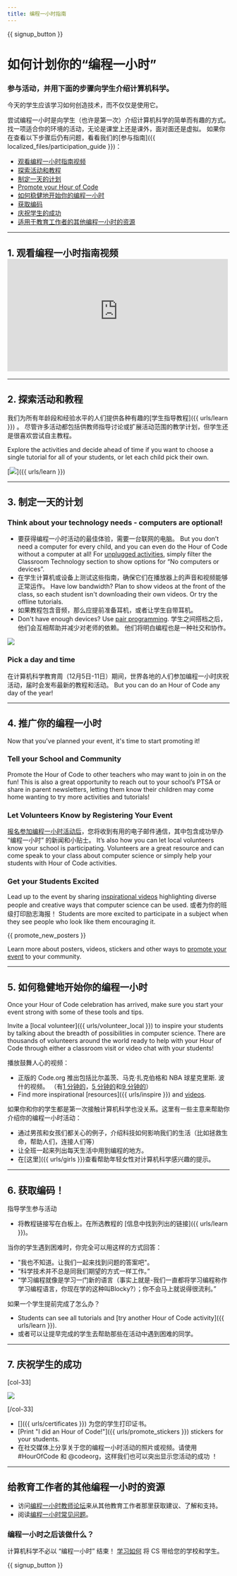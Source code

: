 ```yaml
---
title: 编程一小时指南
---
```


{{ signup_button }}

# 如何计划你的“编程一小时”

### 参与活动，并用下面的步骤向学生介绍计算机科学。

今天的学生应该学习如何创造技术，而不仅仅是使用它。

尝试编程一小时是向学生（也许是第一次）介绍计算机科学的简单而有趣的方式。 找一项适合你的环境的活动，无论是课堂上还是课外，面对面还是虚拟。 如果你在查看以下步骤后仍有问题，看看我们的[参与指南]({{ localized_files/participation_guide }})：

- [观看编程一小时指南视频](#how-to-video)
- [探索活动和教程](#explore-activities)
- [制定一天的计划](#create-your-plan)
- [Promote your Hour of Code](#promote-your-hour)
- [如何稳健地开始你的编程一小时](#how-to-start)
- [获取编码](#code)
- [庆祝学生的成功](#celebrate)
- [适用于教育工作者的其他编程一小时的资源](#other-resources)

* * *

<a id="how-to-video"></a>

## 1. 观看编程一小时指南视频 <iframe width="500" height="255" src="https://www.youtube-nocookie.com/embed/SrnvvWDm73k" frameborder="0" allowfullscreen></iframe> 

* * *

<a id="explore-activities"></a>

## 2. 探索活动和教程

我们为所有年龄段和经验水平的人们提供各种有趣的[学生指导教程]({{ urls/learn }}) 。 尽管许多活动都包括供教师指导讨论或扩展活动范围的教学计划，但学生还是很喜欢尝试自主教程。

Explore the activities and decide ahead of time if you want to choose a single tutorial for all of your students, or let each child pick their own.

[![](/images/tutorials.png)]({{ urls/learn }})

* * *

<a id="create-your-plan"></a>

## 3. 制定一天的计划

### Think about your technology needs - computers are optional!

- 要获得编程一小时活动的最佳体验，需要一台联网的电脑。 But you don’t need a computer for every child, and you can even do the Hour of Code without a computer at all! For [unplugged activities](/learn), simply filter the Classroom Technology section to show options for “No computers or devices”.
- 在学生计算机或设备上测试这些指南，确保它们在播放器上的声音和视频能够正常运作。 Have low bandwidth? Plan to show videos at the front of the class, so each student isn't downloading their own videos. Or try the offline tutorials.
- 如果教程包含音频，那么应提前准备耳机，或者让学生自带耳机。
- Don't have enough devices? Use [pair programming](https://www.youtube.com/watch?v=vgkahOzFH2Q). 学生之间搭档之后，他们会互相帮助并减少对老师的依赖。 他们将明白编程也是一种社交和协作。

<img src="/images/fit-600/group_ipad.jpg" />

### Pick a day and time

在计算机科学教育周（12月5日-11日）期间，世界各地的人们参加编程一小时庆祝活动，届时会发布最新的教程和活动。 But you can do an Hour of Code any day of the year!

* * *

<a id="promote-your-hour"></a>

## 4. 推广你的编程一小时

Now that you've planned your event, it's time to start promoting it!

### Tell your School and Community

Promote the Hour of Code to other teachers who may want to join in on the fun! This is also a great opportunity to reach out to your school’s PTSA or share in parent newsletters, letting them know their children may come home wanting to try more activities and tutorials!

### Let Volunteers Know by Registering Your Event

[报名参加编程一小时活动后](/events)，您将收到有用的电子邮件通信，其中包含成功举办 “编程一小时” 的新闻和小贴士。 It’s also how you can let local volunteers know your school is participating. Volunteers are a great resource and can come speak to your class about computer science or simply help your students with Hour of Code activities.

### Get your Students Excited

Lead up to the event by sharing [inspirational videos](/promote/resources) highlighting diverse people and creative ways that computer science can be used. 或者为你的班级打印励志海报！ Students are more excited to participate in a subject when they see people who look like them encouraging it.

{{ promote_new_posters }}

Learn more about posters, videos, stickers and other ways to [promote your event](/promote/resources#posters) to your community.

* * *

<a id="how-to-start"></a>

## 5. 如何稳健地开始你的编程一小时

Once your Hour of Code celebration has arrived, make sure you start your event strong with some of these tools and tips.

Invite a [local volunteer]({{ urls/volunteer_local }}) to inspire your students by talking about the breadth of possibilities in computer science. There are thousands of volunteers around the world ready to help with your Hour of Code through either a classroom visit or video chat with your students!

播放鼓舞人心的视频：

- 正版的 Code.org 推出包括比尔盖茨、马克·扎克伯格和 NBA 球星克里斯. 波什的视频。 （有[1 分钟的](https://www.youtube.com/watch?v=qYZF6oIZtfc)，[5 分钟的](https://www.youtube.com/watch?v=nKIu9yen5nc)和[9 分钟的](https://www.youtube.com/watch?v=dU1xS07N-FA)）
- Find more inspirational [resources]({{ urls/inspire }}) and [videos](https://www.youtube.com/playlist?list=PLzdnOPI1iJNfpD8i4Sx7U0y2MccnrNZuP).

如果你和你的学生都是第一次接触计算机科学也没关系。这里有一些主意来帮助你介绍你的编程一小时活动：

- 通过男孩和女孩们都关心的例子，介绍科技如何影响我们的生活（比如拯救生命，帮助人们，连接人们等）
- 让全班一起来列出每天生活中用到编程的地方。
- 在[这里]({{ urls/girls }})查看帮助年轻女性对计算机科学感兴趣的提示。

* * *

<a id="code"></a>

## 6. 获取编码！

指导学生参与活动

- 将教程链接写在白板上。在所选教程的 [信息中找到列出的链接]({{ urls/learn }})。

当你的学生遇到困难时，你完全可以用这样的方式回答：

- "我也不知道。让我们一起来找到问题的答案吧"。
- “科学技术并不总是同我们期望的方式一样工作。”
- “学习编程就像是学习一门新的语言（事实上就是-我们一直都将学习编程称作学习编程语言，你现在学的这种叫Blocky?）；你不会马上就说得很流利。”

如果一个学生提前完成了怎么办？

- Students can see all tutorials and [try another Hour of Code activity]({{ urls/learn }}).
- 或者可以让提早完成的学生去帮助那些在活动中遇到困难的同学。

* * *

<a id="celebrate"></a>

## 7. 庆祝学生的成功

[col-33]

![](/images/fit-600/boy-certificate.jpg)

[/col-33]

- []({{ urls/certificates }}) 为您的学生打印证书。
- [Print "I did an Hour of Code!"]({{ urls/promote_stickers }}) stickers for your students.
- 在社交媒体上分享关于您的编程一小时活动的照片或视频。请使用 #HourOfCode 和 @codeorg，这样我们也可以突出显示您活动的成功 ！

* * *

<a id="other-resources"></a>

## 给教育工作者的其他编程一小时的资源

- 访问[编程一小时教师论坛](http://forum.code.org/c/plc/hour-of-code)来从其他教育工作者那里获取建议、了解和支持。
- 阅读[编程一小时常见问题](https://support.code.org/hc/en-us/categories/200147083-Hour-of-Code)。

### 编程一小时之后该做什么？

计算机科学不必以 “编程一小时” 结束！ [学习如何](/beyond) 将 CS 带给您的学校和学生。

{{ signup_button }}